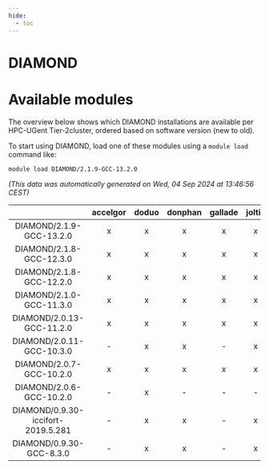 ```yaml
---
hide:
  - toc
---
```


DIAMOND
=======

# Available modules


The overview below shows which DIAMOND installations are available per HPC-UGent Tier-2cluster, ordered based on software version (new to old).

To start using DIAMOND, load one of these modules using a `module load` command like:

```shell
module load DIAMOND/2.1.9-GCC-13.2.0
```

*(This data was automatically generated on Wed, 04 Sep 2024 at 13:46:56 CEST)*  

| |accelgor|doduo|donphan|gallade|joltik|shinx|skitty|
| :---: | :---: | :---: | :---: | :---: | :---: | :---: | :---: |
|DIAMOND/2.1.9-GCC-13.2.0|x|x|x|x|x|-|x|
|DIAMOND/2.1.8-GCC-12.3.0|x|x|x|x|x|x|x|
|DIAMOND/2.1.8-GCC-12.2.0|x|x|x|x|x|x|x|
|DIAMOND/2.1.0-GCC-11.3.0|x|x|x|x|x|-|x|
|DIAMOND/2.0.13-GCC-11.2.0|x|x|x|x|x|-|x|
|DIAMOND/2.0.11-GCC-10.3.0|-|x|x|-|x|-|x|
|DIAMOND/2.0.7-GCC-10.2.0|x|x|x|x|x|-|x|
|DIAMOND/2.0.6-GCC-10.2.0|-|x|-|-|-|-|-|
|DIAMOND/0.9.30-iccifort-2019.5.281|-|x|x|-|x|-|x|
|DIAMOND/0.9.30-GCC-8.3.0|-|x|x|-|x|-|x|
